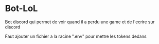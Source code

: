 # Bot-LoL

Bot discord qui permet de voir quand il a perdu une game et de l'ecrire sur discord


Faut ajouter un fichier a la racine ".env" pour mettre les tokens dedans 
